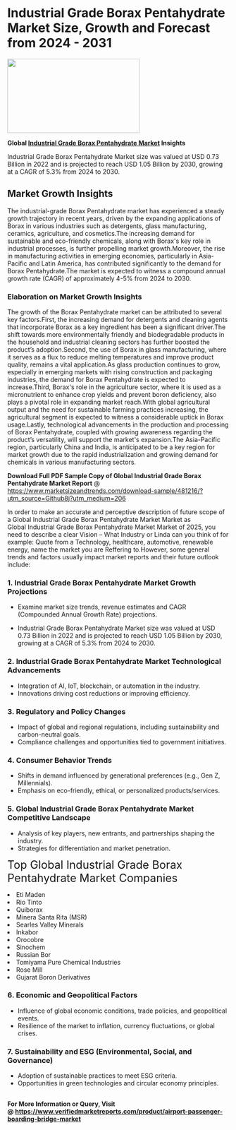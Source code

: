 <H1>Industrial Grade Borax Pentahydrate Market Size, Growth and Forecast from 2024 - 2031</H1><img class="aligncenter size-medium wp-image-584254" src="https://thirdeyenews.in/wp-content/uploads/2024/09/Global-Market-Research-300x168.jpeg" alt="" width="300" height="168" /><p><strong>Global&nbsp;<a href="https://www.marketsizeandtrends.com/download-sample/481216/?utm_source=Github8j?utm_medium=206">Industrial Grade Borax Pentahydrate Market</a> Insights</strong></p><p>Industrial Grade Borax Pentahydrate Market size was valued at USD 0.73 Billion in 2022 and is projected to reach USD 1.05 Billion by 2030, growing at a CAGR of 5.3% from 2024 to 2030.</p><p><h2>Market Growth Insights</h2> The industrial-grade Borax Pentahydrate market has experienced a steady growth trajectory in recent years, driven by the expanding applications of Borax in various industries such as detergents, glass manufacturing, ceramics, agriculture, and cosmetics.The increasing demand for sustainable and eco-friendly chemicals, along with Borax's key role in industrial processes, is further propelling market growth.Moreover, the rise in manufacturing activities in emerging economies, particularly in Asia-Pacific and Latin America, has contributed significantly to the demand for Borax Pentahydrate.The market is expected to witness a compound annual growth rate (CAGR) of approximately 4-5% from 2024 to 2030. <h3>Elaboration on Market Growth Insights</h3> The growth of the Borax Pentahydrate market can be attributed to several key factors.First, the increasing demand for detergents and cleaning agents that incorporate Borax as a key ingredient has been a significant driver.The shift towards more environmentally friendly and biodegradable products in the household and industrial cleaning sectors has further boosted the product’s adoption.Second, the use of Borax in glass manufacturing, where it serves as a flux to reduce melting temperatures and improve product quality, remains a vital application.As glass production continues to grow, especially in emerging markets with rising construction and packaging industries, the demand for Borax Pentahydrate is expected to increase.Third, Borax's role in the agriculture sector, where it is used as a micronutrient to enhance crop yields and prevent boron deficiency, also plays a pivotal role in expanding market reach.With global agricultural output and the need for sustainable farming practices increasing, the agricultural segment is expected to witness a considerable uptick in Borax usage.Lastly, technological advancements in the production and processing of Borax Pentahydrate, coupled with growing awareness regarding the product’s versatility, will support the market's expansion.The Asia-Pacific region, particularly China and India, is anticipated to be a key region for market growth due to the rapid industrialization and growing demand for chemicals in various manufacturing sectors.</p><p><span class=""><strong>Download Full PDF Sample Copy of Global Industrial Grade Borax Pentahydrate Market Report</strong> @ <a href="https://www.marketsizeandtrends.com/download-sample/481216/?utm_source=Github8j?utm_medium=206" target="_blank">https://www.marketsizeandtrends.com/download-sample/481216/?utm_source=Github8j?utm_medium=206</a></span></p><p>In order to make an accurate and perceptive description of future scope of a Global&nbsp;Industrial Grade Borax Pentahydrate Market Market as Global&nbsp;Industrial Grade Borax Pentahydrate Market Market of 2025, you need to describe a clear Vision &ndash; What Industry or Linda can you think of for example: Quote from a Technology, healthcare, automotive, renewable energy, name the market you are Reffering to.However, some general trends and factors usually impact market reports and their future outlook include:</p><h3>1.&nbsp;<strong>Industrial Grade Borax Pentahydrate Market Growth Projections</strong></h3><ul><li>Examine market size trends, revenue estimates and CAGR (Compounded Annual Growth Rate) projections.</li><li><p>Industrial Grade Borax Pentahydrate Market size was valued at USD 0.73 Billion in 2022 and is projected to reach USD 1.05 Billion by 2030, growing at a CAGR of 5.3% from 2024 to 2030.</p></li></ul><h3>2.&nbsp;<strong>Industrial Grade Borax Pentahydrate Market Technological Advancements</strong></h3><ul><li>Integration of AI, IoT, blockchain, or automation in the industry.</li><li>Innovations driving cost reductions or improving efficiency.</li></ul><h3>3.&nbsp;<strong>Regulatory and Policy Changes</strong></h3><ul><li>Impact of global and regional regulations, including sustainability and carbon-neutral goals.</li><li>Compliance challenges and opportunities tied to government initiatives.</li></ul><h3>4.&nbsp;<strong>Consumer Behavior Trends</strong></h3><ul><li>Shifts in demand influenced by generational preferences (e.g., Gen Z, Millennials).</li><li>Emphasis on eco-friendly, ethical, or personalized products/services.</li></ul><h3>5.&nbsp;<strong>Global Industrial Grade Borax Pentahydrate Market Competitive Landscape</strong></h3><ul><li>Analysis of key players, new entrants, and partnerships shaping the industry.</li><li>Strategies for differentiation and market penetration.</li></ul><p data-pm-slice="1 1 []"><span style="color: inherit; font-family: inherit; font-size: 25px;">Top Global Industrial Grade Borax Pentahydrate Market Companies</span></p><div class="" data-test-id=""><p><li>Eti Maden</li><li> Rio Tinto</li><li> Quiborax</li><li> Minera Santa Rita (MSR)</li><li> Searles Valley Minerals</li><li> Inkabor</li><li> Orocobre</li><li> Sinochem</li><li> Russian Bor</li><li> Tomiyama Pure Chemical Industries</li><li> Rose Mill</li><li> Gujarat Boron Derivatives</li></p></div><h3>6.&nbsp;<strong>Economic and Geopolitical Factors</strong></h3><ul><li>Influence of global economic conditions, trade policies, and geopolitical events.</li><li>Resilience of the market to inflation, currency fluctuations, or global crises.</li></ul><h3>7.&nbsp;<strong>Sustainability and ESG (Environmental, Social, and Governance)</strong></h3><ul><li>Adoption of sustainable practices to meet ESG criteria.</li><li>Opportunities in green technologies and circular economy principles.</li></ul><h2><strong style="font-size: 14px;">For More Information or Query, Visit @&nbsp;</strong><a style="background-color: #ffffff; font-size: 14px;" href="https://www.marketsizeandtrends.com/report/industrial-grade-borax-pentahydrate-market/" target="_blank">https://www.verifiedmarketreports.com/product/airport-passenger-boarding-bridge-market</a></h2>